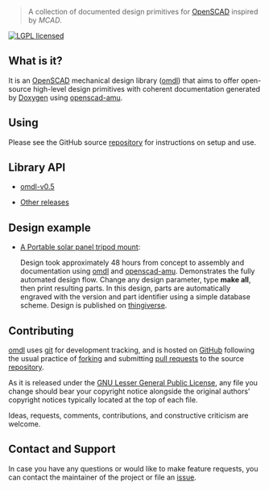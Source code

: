 
> A collection of documented design primitives for [OpenSCAD] inspired
> by *MCAD*.

[![LGPL licensed](https://img.shields.io/badge/license-LGPL-blue.svg?style=flat)](https://raw.githubusercontent.com/royasutton/omdl/master/lgpl-2.1.txt)


What is it?
-----------

It is an [OpenSCAD] mechanical design library ([omdl]) that aims to
offer open-source high-level design primitives with coherent
documentation generated by [Doxygen] using [openscad-amu].


Using
-----

Please see the GitHub source [repository] for instructions on setup and
use.


Library API
-----------

* [omdl-v0.5](api/html/omdl-v0.5/index.html)

* [Other releases](api/html/index.html)


Design example
--------------

* [A Portable solar panel tripod mount](examples/solar_mount/index.html):

  Design took approximately 48 hours from concept to assembly and
  documentation using [omdl] and [openscad-amu]. Demonstrates the fully
  automated design flow. Change any design parameter, type **make
  all**, then print resulting parts. In this design, parts are
  automatically engraved with the version and part identifier using a
  simple database scheme. Design is published on
  [thingiverse](http://www.thingiverse.com/thing:2051608).


Contributing
------------

[omdl] uses [git] for development tracking, and is hosted on [GitHub]
following the usual practice of [forking] and submitting [pull requests]
to the source [repository].

As it is released under the [GNU Lesser General Public License], any
file you change should bear your copyright notice alongside the
original authors' copyright notices typically located at the top of
each file.

Ideas, requests, comments, contributions, and constructive criticism
are welcome.


Contact and Support
-------------------

In case you have any questions or would like to make feature requests,
you can contact the maintainer of the project or file an [issue].


[GNU Lesser General Public License]: https://www.gnu.org/licenses/lgpl.html

[omdl]: https://royasutton.github.io/omdl
[repository]: https://github.com/royasutton/omdl
[issue]: https://github.com/royasutton/omdl/issues

[openscad-amu]: https://royasutton.github.io/openscad-amu

[Doxygen]: http://www.stack.nl/~dimitri/doxygen/index.html
[Doxygen markups]: http://www.stack.nl/~dimitri/doxygen/manual/commands.html

[OpenSCAD]: http://www.openscad.org

[git]: http://git-scm.com
[GitHub]: http://github.com
[forking]: http://help.github.com/forking
[pull requests]: https://help.github.com/articles/about-pull-requests/
